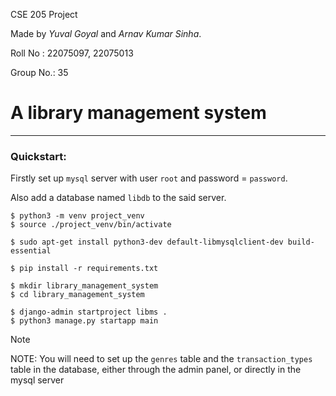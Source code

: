 <!-- # fuzzy-computing-machine -->

CSE 205 Project

Made by _Yuval Goyal_ and _Arnav Kumar Sinha_.

Roll No  : 22075097, 22075013

Group No.: 35

# A library management system


---
### Quickstart:

Firstly set up `mysql` server with user `root` and password = `password`.

Also add a database named `libdb` to the said server.

```console
$ python3 -m venv project_venv
$ source ./project_venv/bin/activate

$ sudo apt-get install python3-dev default-libmysqlclient-dev build-essential

$ pip install -r requirements.txt

$ mkdir library_management_system
$ cd library_management_system

$ django-admin startproject libms .
$ python3 manage.py startapp main

```
> [!NOTE]
> NOTE: You will need to set up the `genres` table and the  `transaction_types` table in the database, either through the admin panel, or directly in the mysql server